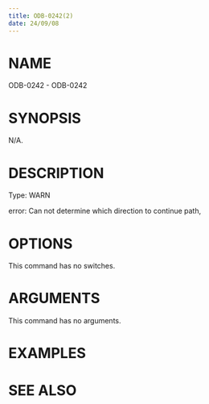 ```yaml
---
title: ODB-0242(2)
date: 24/09/08
---
```


# NAME

ODB-0242 - ODB-0242

# SYNOPSIS

N/A.

# DESCRIPTION

Type: WARN

error: Can not determine which direction to continue path,

# OPTIONS

This command has no switches.

# ARGUMENTS

This command has no arguments.

# EXAMPLES

# SEE ALSO
